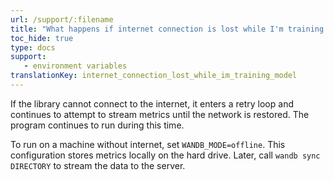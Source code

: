 ```yaml
---
url: /support/:filename
title: "What happens if internet connection is lost while I'm training a model?"
toc_hide: true
type: docs
support:
   - environment variables
translationKey: internet_connection_lost_while_im_training_model
---
```

If the library cannot connect to the internet, it enters a retry loop and continues to attempt to stream metrics until the network is restored. The program continues to run during this time.

To run on a machine without internet, set `WANDB_MODE=offline`. This configuration stores metrics locally on the hard drive. Later, call `wandb sync DIRECTORY` to stream the data to the server.
